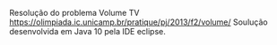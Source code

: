 Resolução do problema Volume TV https://olimpiada.ic.unicamp.br/pratique/pj/2013/f2/volume/
Soulução desenvolvida em Java 10 pela IDE eclipse. 
